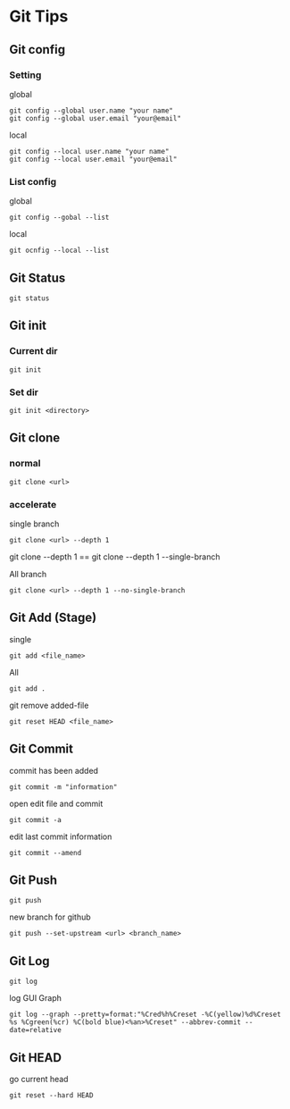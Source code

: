 # Git Tips

## **Git config**
### Setting
global
```git
git config --global user.name "your name"
git config --global user.email "your@email"
```

local
```git
git config --local user.name "your name"
git config --local user.email "your@email"
```

### List config
global
```git
git config --gobal --list
```

local
```git
git ocnfig --local --list
```

## **Git Status**
```git
git status
```

## **Git init**
### Current dir
```git
git init
```
### Set dir
```git
git init <directory>
```
## **Git clone**
### normal
```git
git clone <url>
```
### accelerate
single branch
```git
git clone <url> --depth 1
```
git clone <url> --depth 1 == git clone <url> --depth 1 --single-branch

All branch
```git
git clone <url> --depth 1 --no-single-branch
```

## **Git Add (Stage)**

single
```git
git add <file_name>
```

All
```git
git add .
```
git remove added-file
```git
git reset HEAD <file_name>
```

## **Git Commit**

commit has been added
```git
git commit -m "information"
``` 

open edit file and commit
```git
git commit -a
```

edit last commit information
```git
git commit --amend
```

## **Git Push**
```git
git push
```

new branch for github
```
git push --set-upstream <url> <branch_name>
```

## **Git Log**
```git
git log
```
log GUI Graph
```
git log --graph --pretty=format:"%Cred%h%Creset -%C(yellow)%d%Creset %s %Cgreen(%cr) %C(bold blue)<%an>%Creset" --abbrev-commit --date=relative
```

## **Git HEAD**
go current head
```
git reset --hard HEAD
```